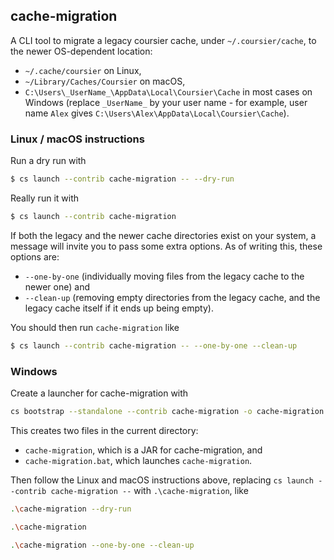 ## cache-migration

A CLI tool to migrate a legacy coursier cache, under `~/.coursier/cache`,
to the newer OS-dependent location:
- `~/.cache/coursier` on Linux,
- `~/Library/Caches/Coursier` on macOS,
- `C:\Users\_UserName_\AppData\Local\Coursier\Cache` in most cases on Windows (replace `_UserName_` by your user name - for example, user name `Alex` gives `C:\Users\Alex\AppData\Local\Coursier\Cache`).

### Linux / macOS instructions

Run a dry run with
```bash
$ cs launch --contrib cache-migration -- --dry-run
```

Really run it with
```bash
$ cs launch --contrib cache-migration
```

If both the legacy and the newer cache directories exist on your system,
a message will invite you to pass some extra options. As of writing this,
these options are:
- `--one-by-one` (individually moving files from the legacy cache to the newer one) and
- `--clean-up` (removing empty directories from the legacy cache, and the legacy cache itself if it ends up being empty).

You should then run `cache-migration` like
```bash
$ cs launch --contrib cache-migration -- --one-by-one --clean-up
```

### Windows

Create a launcher for cache-migration with
```bash
cs bootstrap --standalone --contrib cache-migration -o cache-migration
```

This creates two files in the current directory:
- `cache-migration`, which is a JAR for cache-migration, and
- `cache-migration.bat`, which launches `cache-migration`.

Then follow the Linux and macOS instructions above, replacing `cs launch --contrib cache-migration --` with `.\cache-migration`, like
```bash
.\cache-migration --dry-run
```

```bash
.\cache-migration
```

```bash
.\cache-migration --one-by-one --clean-up
```
